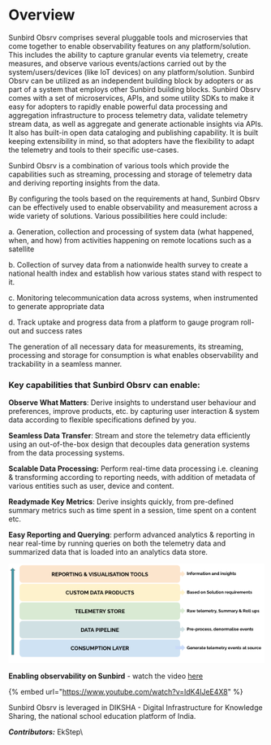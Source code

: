 # Overview

Sunbird Obsrv comprises several pluggable tools and microservies that come together to enable observability features on any platform/solution. This includes the ability to capture granular events via telemetry, create measures, and observe various events/actions carried out by the system/users/devices (like IoT devices) on any platform/solution. Sunbird Obsrv can be utilized as an independent building block by adopters or as part of a system that employs other Sunbird building blocks. Sunbird Obsrv comes with a set of microservices, APIs, and some utility SDKs to make it easy for adopters to rapidly enable powerful data processing and aggregation infrastructure to process telemetry data, validate telemetry stream data, as well as aggregate and generate actionable insights via APIs. It also has built-in open data cataloging and publishing capability. It is built keeping extensibility in mind, so that adopters have the flexibility to adapt the telemetry and tools to their specific use-cases.



Sunbird Obsrv is a combination of various tools which provide the capabilities such as streaming, processing and storage of telemetry data and deriving reporting insights from the data.

By configuring the tools based on the requirements at hand, Sunbird Obsrv can be effectively used to enable observability and measurement across a wide variety of solutions. Various possibilities here could include:&#x20;

a. Generation, collection and processing of system data (what happened, when, and how) from activities happening on remote locations such as a satellite

b. Collection of survey data from a nationwide health survey to create a national health index and establish how various states stand with respect to it.

c. Monitoring telecommunication data across systems, when instrumented to generate appropriate data

d. Track uptake and progress data from a platform to gauge program roll-out and success rates

The generation of all necessary data for measurements, its streaming, processing and storage for consumption is what enables observability and trackability in a seamless manner.



### Key capabilities that Sunbird Obsrv can enable:



**Observe What Matters**: Derive insights to understand user behaviour and preferences, improve products, etc. by capturing user interaction & system data according to flexible specifications defined by you.

**Seamless Data Transfer**: Stream and store the telemetry data efficiently using an out-of-the-box design that decouples data generation systems from the data processing systems.

**Scalable Data Processing:** Perform real-time data processing i.e. cleaning & transforming according to reporting needs, with addition of metadata of various entities such as user, device and content.&#x20;

**Readymade Key Metrics**: Derive insights quickly, from pre-defined summary metrics such as time spent in a session, time spent on a content etc.

**Easy Reporting and Querying**: perform advanced analytics & reporting in near real-time by running queries on both the telemetry data and summarized data that is loaded into an analytics data store.





![](<.gitbook/assets/data flow.png>)





**Enabling observability on Sunbird** - watch the video [here](https://www.youtube.com/watch?v=ldK4IJeE4X8)

{% embed url="https://www.youtube.com/watch?v=ldK4IJeE4X8" %}





Sunbird Obsrv is leveraged in DIKSHA - Digital Infrastructure for Knowledge Sharing, the national school education platform of India. &#x20;

_**Contributors:**_ EkStep\




&#x20;

